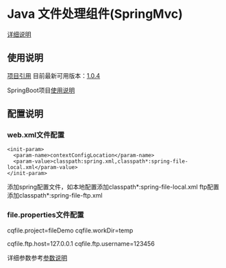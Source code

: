 # Java 文件处理组件(SpringMvc)

[详细说明](https://github.com/wzc789376152/component/blob/master/file/README.md#java-%E6%96%87%E4%BB%B6%E5%A4%84%E7%90%86%E7%BB%84%E4%BB%B6)

## 使用说明
[项目引用](https://search.maven.org/artifact/com.github.wzc789376152/filespringmvc)
目前最新可用版本：[1.0.4](https://search.maven.org/artifact/com.github.wzc789376152/filespringmvc/1.0.4/jar)

SpringBoot项目[使用说明](https://github.com/wzc789376152/component/blob/master/filespringbootstarter/README.md#java-%E6%96%87%E4%BB%B6%E5%A4%84%E7%90%86%E7%BB%84%E4%BB%B6springboot)  

## 配置说明

### web.xml文件配置

    <init-param>
      <param-name>contextConfigLocation</param-name>
      <param-value>classpath:spring.xml,classpath*:spring-file-local.xml</param-value>
    </init-param>

添加spring配置文件，如本地配置添加classpath*:spring-file-local.xml
ftp配置添加classpath*:spring-file-ftp.xml

### file.properties文件配置
cqfile.project=fileDemo
cqfile.workDir=temp

cqfile.ftp.host=127.0.0.1
cqfile.ftp.username=123456
          
详细参数参考[参数说明](https://github.com/wzc789376152/component/blob/master/file/README.md#%E5%8F%82%E6%95%B0%E8%AF%B4%E6%98%8E)